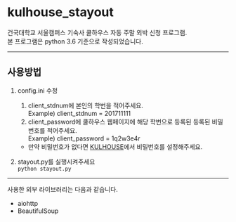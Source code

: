 # kulhouse_stayout
건국대학교 서울캠퍼스 기숙사 쿨하우스 자동 주말 외박 신청 프로그램.  
본 프로그램은 python 3.6 기준으로 작성되었습니다.
 
* * *   

## 사용방법  
1. config.ini 수정  
    1) client_stdnum에 본인의 학번을 적어주세요.  
        Example) client_stdnum = 201711111  
    2) client_password에 쿨하우스 웹페이지에 해당 학번으로 등록된 등록된 비밀번호를 적어주세요.  
        Example) client_password = 1q2w3e4r
        
    * 만약 비밀번호가 없다면 [KULHOUSE](https://kulhouse.konkuk.ac.kr/home/login/find_pop.asp)에서 비밀번호를 설정해주세요.

2. stayout.py를 실행시켜주세요  
    `python stayout.py`

* * *
사용한 외부 라이브러리는 다음과 같습니다.  

* aiohttp
* BeautifulSoup
